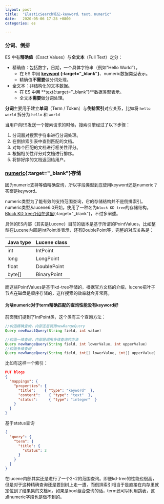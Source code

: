 ```yaml
---
layout: post
title:  "ElasticSearch笔记-keyword、text、numeric"
date:   2020-05-06 17:28 +0800
categories: es

---
```


### 分词、倒排

ES 中有**精确值**（Exact Values）与**全文本**（Full Text）之分：

- 精确值：包括数字，日期，一个具体字符串（例如"Hello World”）。
  - 在 ES 中用 **[keyword](https://www.elastic.co/guide/en/elasticsearch/reference/current/keyword.html) {:target="_blank"}**、numeric数据类型表示。
  - 精确值**不需要**做分词处理。
- 全文本：非结构化的文本数据。
  - 在 ES 中用 **[text](https://www.elastic.co/guide/en/elasticsearch/reference/current/text.html){:target="_blank"}**数据类型表示。
  - 全文本**需要**做分词处理。

**分词**主要用于建立**单词**（Term / Token）与**倒排索引**对应关系，比如将 `hello world` 拆分为 `hello` 和 `world`

当用户向ES发送一个搜索请求的时候，搜索引擎经过了以下步骤：

1. 分词器对搜索字符串进行分词处理。
2. 在倒排索引表中查到匹配的文档。
3. 对每个匹配的文档进行相关性评分。
4. 根据相关性评分对文档进行排序。
5. 将排好序的文档返回给用户。

### **[numeric](https://www.elastic.co/guide/en/elasticsearch/reference/current/number.html)**{:target="_blank"}存储

因为numeric支持等值精确查询，所以字段类型到底使用keyword还是numeric？答案是keyword。

numeric类型为了能有效的支持范围查询，它的存储结构并不是倒排索引。numeric类型从lucene6.0开始，使用了一种名为`block KD tree`的存储结构。[Block KD tree介绍在这里](https://jelinet.com/es/2020/04/23/ES%E7%AC%94%E8%AE%B0-Lucene-BKD%E6%A0%91.html){:target="_blank"}，不过多阐述。

具体的ES内部（其实是Lucene）目前的版本是基于所谓的PointValues，比如整型在Lucene内部是IntPoint类表示，还有DoublePoint等，完整的对应关系是：

| Java type | Lucene class |
| --------- | ------------ |
| int       | IntPoint     |
| long      | LongPoint    |
| float     | DoublePoint  |
| byte[]    | BinaryPoint  |


而这些PointValues是基于kd-tree存储的，根据官方文档的介绍，lucene把叶子节点在磁盘是顺序存储的，这样搜索的效率就会非常高。

#### 为啥numeric对于term精确匹配的查询性能没有keyword好

前面我们提到了IntPoint类，这个类有三个查询方法：

```java
//构造精确查询，内部还是调用newRangeQuery
Query newExactQuery(String field, int value) 

//构造一维查询，内部是调用多维查询的方法
Query newRangeQuery(String field, int lowerValue, int upperValue)
//构造多维查询
Query newRangeQuery(String field, int[] lowerValue, int[] upperValue)
```


比如有这样一个索引：

```json
PUT blogs 
{
  "mappings": {
    "properties": { 
      "title":    { "type": "keyword"  }, 
      "content":    { "type": "text"  }, 
      "status":     { "type": "integer"  }
    }
  }
}
```

基于status查询

```json
{
  "query": {
    "term": {
      "title": {
        "status": 2
      }
    }
  }
}
```


在lucene内部其实还是进行了一个2~2的范围查询。即便kd-tree的性能也很高，但是对于这种精确查询还是要到树上走一遭，而倒排索引相当于是直接在内存里就定位到了结果集的文档id。如果是bool组合查询的话，term还可以利用跳表，这点numeric字段也是做不到的。



